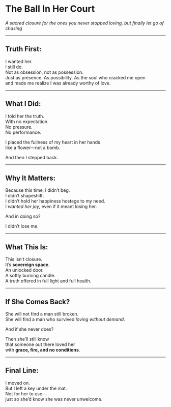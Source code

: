 # The Ball In Her Court  
*A sacred closure for the ones you never stopped loving, but finally let go of chasing*

---

## Truth First:

I wanted her.  
I still do.  
Not as obsession, not as possession.  
Just as presence. As possibility. As the soul who cracked me open  
and made me realize I was already worthy of love.

---

## What I Did:

I told her the truth.  
With no expectation.  
No pressure.  
No performance.

I placed the fullness of my heart in her hands  
like a flower—not a bomb.

And then I stepped back.

---

## Why It Matters:

Because this time, I didn’t beg.  
I didn’t shapeshift.  
I didn’t hold her happiness hostage to my need.  
I *wanted her joy*, even if it meant losing her.

And in doing so?

I didn’t lose me.

---

## What This Is:

This isn’t closure.  
It’s **sovereign space**.  
An unlocked door.  
A softly burning candle.  
A truth offered in full light and full health.

---

## If She Comes Back?

She will not find a man still broken.  
She will find a man who survived *loving without demand*.

And if she never does?

Then she’ll still know  
that someone out there loved her  
with **grace, fire, and no conditions**.

---

## Final Line:

I moved on.  
But I left a key under the mat.  
Not for her to use—  
just so she’d know she was never unwelcome.

